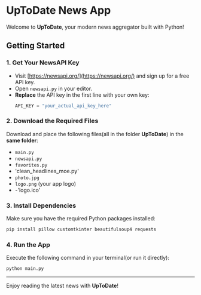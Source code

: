 # UpToDate News App

Welcome to **UpToDate**, your modern news aggregator built with Python!

## Getting Started

### 1. Get Your NewsAPI Key
- Visit [https://newsapi.org/](https://newsapi.org/) and sign up for a free API key.
- Open `newsapi.py` in your editor.
- **Replace** the API key in the first line with your own key:
  ```python
  API_KEY = "your_actual_api_key_here"
  ```

### 2. Download the Required Files
Download and place the following files(all in the folder **UpToDate**) in the **same folder**:
- `main.py`
- `newsapi.py`
- `favorites.py`
- 'clean_headlines_moe.py'
- `photo.jpg`
- `logo.png` (your app logo)
- -'logo.ico'

### 3. Install Dependencies
Make sure you have the required Python packages installed:
```bash
pip install pillow customtkinter beautifulsoup4 requests
```

### 4. Run the App
Execute the following command in your terminal(or run it directly):
```bash
python main.py
```

---

Enjoy reading the latest news with **UpToDate**!
